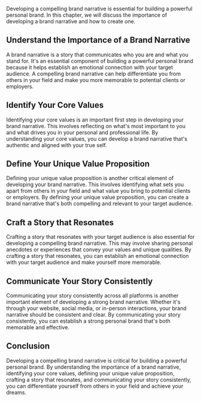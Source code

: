 
Developing a compelling brand narrative is essential for building a powerful personal brand. In this chapter, we will discuss the importance of developing a brand narrative and how to create one.

Understand the Importance of a Brand Narrative
----------------------------------------------

A brand narrative is a story that communicates who you are and what you stand for. It's an essential component of building a powerful personal brand because it helps establish an emotional connection with your target audience. A compelling brand narrative can help differentiate you from others in your field and make you more memorable to potential clients or employers.

Identify Your Core Values
-------------------------

Identifying your core values is an important first step in developing your brand narrative. This involves reflecting on what's most important to you and what drives you in your personal and professional life. By understanding your core values, you can develop a brand narrative that's authentic and aligned with your true self.

Define Your Unique Value Proposition
------------------------------------

Defining your unique value proposition is another critical element of developing your brand narrative. This involves identifying what sets you apart from others in your field and what value you bring to potential clients or employers. By defining your unique value proposition, you can create a brand narrative that's both compelling and relevant to your target audience.

Craft a Story that Resonates
----------------------------

Crafting a story that resonates with your target audience is also essential for developing a compelling brand narrative. This may involve sharing personal anecdotes or experiences that convey your values and unique qualities. By crafting a story that resonates, you can establish an emotional connection with your target audience and make yourself more memorable.

Communicate Your Story Consistently
-----------------------------------

Communicating your story consistently across all platforms is another important element of developing a strong brand narrative. Whether it's through your website, social media, or in-person interactions, your brand narrative should be consistent and clear. By communicating your story consistently, you can establish a strong personal brand that's both memorable and effective.

Conclusion
----------

Developing a compelling brand narrative is critical for building a powerful personal brand. By understanding the importance of a brand narrative, identifying your core values, defining your unique value proposition, crafting a story that resonates, and communicating your story consistently, you can differentiate yourself from others in your field and achieve your dreams.
